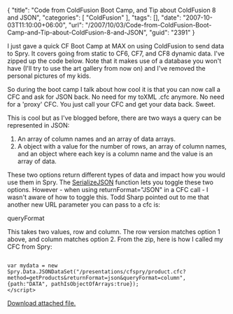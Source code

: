 {
	"title": "Code from ColdFusion Boot Camp, and Tip about ColdFusion 8 and JSON",
	"categories": [
		"ColdFusion"
	],
	"tags": [],
	"date": "2007-10-03T11:10:00+06:00",
	"url": "/2007/10/03/Code-from-ColdFusion-Boot-Camp-and-Tip-about-ColdFusion-8-and-JSON",
	"guid": "2391"
}

I just gave a quick CF Boot Camp at MAX on using ColdFusion to send data to Spry. It covers going from static to CF6, CF7, and CF8 dynamic data. I've zipped up the code below. Note that it makes use of a database you won't have (I'll try to use the art gallery from now on) and I've removed the personal pictures of my kids. 

So during the boot camp I talk about how cool it is that you can now call a CFC and ask for JSON back. No need for my toXML .cfc anymore. No need for a 'proxy' CFC. You just call your CFC and get your data back. Sweet.

This is cool but as I've blogged before, there are two ways a query can be represented in JSON:

<ol>
<li>An array of column names and an array of data arrays.
<li>A object with a value for the number of rows, an array of column names, and an object where each key is a column name and the value is an array of data.
</ol>

These two options return different types of data and impact how you would use them in Spry. The <a href="http://www.cfquickdocs.com/cf8/?getDoc=SerializeJSON">SerializeJSON</a> function lets you toggle these two options. However - when using returnFormat="JSON" in a CFC call - I wasn't aware of how to toggle this. Todd Sharp pointed out to me that another new URL parameter you can pass to a cfc is:

queryFormat

This takes two values, row and column. The row version matches option 1 above, and column matches option 2. From the zip, here is how I called my CFC from Spry:

<code>
var mydata = new Spry.Data.JSONDataSet("/presentations/cfspry/product.cfc?method=getProducts&returnFormat=json&queryFormat=column",
{path:"DATA", pathIsObjectOfArrays:true});
&lt;/script&gt;
</code><p><a href='enclosures/D%3A%5Chosts%5Cwww%2Ecoldfusionjedi%2Ecom%5Cenclosures%2FArchive11%2Ezip'>Download attached file.</a></p>
